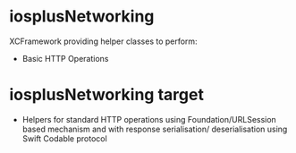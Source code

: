 
# iosplusNetworking
XCFramework providing helper classes to perform:
- Basic HTTP Operations

# iosplusNetworking target
- Helpers for standard HTTP operations using Foundation/URLSession based mechanism and with response serialisation/ deserialisation using Swift Codable protocol


